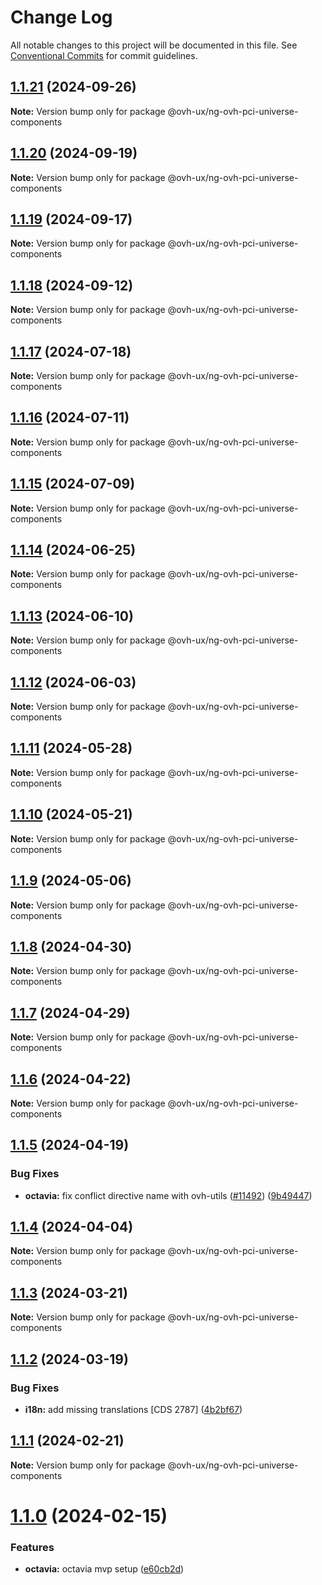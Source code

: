 # Change Log

All notable changes to this project will be documented in this file.
See [Conventional Commits](https://conventionalcommits.org) for commit guidelines.

## [1.1.21](https://github.com/ovh/manager/compare/@ovh-ux/ng-ovh-pci-universe-components@1.1.20...@ovh-ux/ng-ovh-pci-universe-components@1.1.21) (2024-09-26)

**Note:** Version bump only for package @ovh-ux/ng-ovh-pci-universe-components





## [1.1.20](https://github.com/ovh/manager/compare/@ovh-ux/ng-ovh-pci-universe-components@1.1.19...@ovh-ux/ng-ovh-pci-universe-components@1.1.20) (2024-09-19)

**Note:** Version bump only for package @ovh-ux/ng-ovh-pci-universe-components





## [1.1.19](https://github.com/ovh/manager/compare/@ovh-ux/ng-ovh-pci-universe-components@1.1.18...@ovh-ux/ng-ovh-pci-universe-components@1.1.19) (2024-09-17)

**Note:** Version bump only for package @ovh-ux/ng-ovh-pci-universe-components





## [1.1.18](https://github.com/ovh/manager/compare/@ovh-ux/ng-ovh-pci-universe-components@1.1.17...@ovh-ux/ng-ovh-pci-universe-components@1.1.18) (2024-09-12)

**Note:** Version bump only for package @ovh-ux/ng-ovh-pci-universe-components





## [1.1.17](https://github.com/ovh/manager/compare/@ovh-ux/ng-ovh-pci-universe-components@1.1.16...@ovh-ux/ng-ovh-pci-universe-components@1.1.17) (2024-07-18)

**Note:** Version bump only for package @ovh-ux/ng-ovh-pci-universe-components





## [1.1.16](https://github.com/ovh/manager/compare/@ovh-ux/ng-ovh-pci-universe-components@1.1.15...@ovh-ux/ng-ovh-pci-universe-components@1.1.16) (2024-07-11)

**Note:** Version bump only for package @ovh-ux/ng-ovh-pci-universe-components





## [1.1.15](https://github.com/ovh/manager/compare/@ovh-ux/ng-ovh-pci-universe-components@1.1.14...@ovh-ux/ng-ovh-pci-universe-components@1.1.15) (2024-07-09)

**Note:** Version bump only for package @ovh-ux/ng-ovh-pci-universe-components





## [1.1.14](https://github.com/ovh/manager/compare/@ovh-ux/ng-ovh-pci-universe-components@1.1.13...@ovh-ux/ng-ovh-pci-universe-components@1.1.14) (2024-06-25)

**Note:** Version bump only for package @ovh-ux/ng-ovh-pci-universe-components





## [1.1.13](https://github.com/ovh/manager/compare/@ovh-ux/ng-ovh-pci-universe-components@1.1.12...@ovh-ux/ng-ovh-pci-universe-components@1.1.13) (2024-06-10)

**Note:** Version bump only for package @ovh-ux/ng-ovh-pci-universe-components





## [1.1.12](https://github.com/ovh/manager/compare/@ovh-ux/ng-ovh-pci-universe-components@1.1.11...@ovh-ux/ng-ovh-pci-universe-components@1.1.12) (2024-06-03)

**Note:** Version bump only for package @ovh-ux/ng-ovh-pci-universe-components





## [1.1.11](https://github.com/ovh/manager/compare/@ovh-ux/ng-ovh-pci-universe-components@1.1.10...@ovh-ux/ng-ovh-pci-universe-components@1.1.11) (2024-05-28)

**Note:** Version bump only for package @ovh-ux/ng-ovh-pci-universe-components





## [1.1.10](https://github.com/ovh/manager/compare/@ovh-ux/ng-ovh-pci-universe-components@1.1.9...@ovh-ux/ng-ovh-pci-universe-components@1.1.10) (2024-05-21)

**Note:** Version bump only for package @ovh-ux/ng-ovh-pci-universe-components





## [1.1.9](https://github.com/ovh/manager/compare/@ovh-ux/ng-ovh-pci-universe-components@1.1.8...@ovh-ux/ng-ovh-pci-universe-components@1.1.9) (2024-05-06)

**Note:** Version bump only for package @ovh-ux/ng-ovh-pci-universe-components





## [1.1.8](https://github.com/ovh/manager/compare/@ovh-ux/ng-ovh-pci-universe-components@1.1.7...@ovh-ux/ng-ovh-pci-universe-components@1.1.8) (2024-04-30)

**Note:** Version bump only for package @ovh-ux/ng-ovh-pci-universe-components





## [1.1.7](https://github.com/ovh/manager/compare/@ovh-ux/ng-ovh-pci-universe-components@1.1.6...@ovh-ux/ng-ovh-pci-universe-components@1.1.7) (2024-04-29)

**Note:** Version bump only for package @ovh-ux/ng-ovh-pci-universe-components





## [1.1.6](https://github.com/ovh/manager/compare/@ovh-ux/ng-ovh-pci-universe-components@1.1.5...@ovh-ux/ng-ovh-pci-universe-components@1.1.6) (2024-04-22)

**Note:** Version bump only for package @ovh-ux/ng-ovh-pci-universe-components





## [1.1.5](https://github.com/ovh/manager/compare/@ovh-ux/ng-ovh-pci-universe-components@1.1.4...@ovh-ux/ng-ovh-pci-universe-components@1.1.5) (2024-04-19)


### Bug Fixes

* **octavia:** fix conflict directive name with ovh-utils ([#11492](https://github.com/ovh/manager/issues/11492)) ([9b49447](https://github.com/ovh/manager/commit/9b49447bfe60fb5db0f6b3ea6079c1c22b4a8c3c))





## [1.1.4](https://github.com/ovh/manager/compare/@ovh-ux/ng-ovh-pci-universe-components@1.1.3...@ovh-ux/ng-ovh-pci-universe-components@1.1.4) (2024-04-04)

**Note:** Version bump only for package @ovh-ux/ng-ovh-pci-universe-components





## [1.1.3](https://github.com/ovh/manager/compare/@ovh-ux/ng-ovh-pci-universe-components@1.1.2...@ovh-ux/ng-ovh-pci-universe-components@1.1.3) (2024-03-21)

**Note:** Version bump only for package @ovh-ux/ng-ovh-pci-universe-components





## [1.1.2](https://github.com/ovh/manager/compare/@ovh-ux/ng-ovh-pci-universe-components@1.1.1...@ovh-ux/ng-ovh-pci-universe-components@1.1.2) (2024-03-19)


### Bug Fixes

* **i18n:** add missing translations [CDS 2787] ([4b2bf67](https://github.com/ovh/manager/commit/4b2bf67e10db69494c9bc3406818e0f709e60473))





## [1.1.1](https://github.com/ovh/manager/compare/@ovh-ux/ng-ovh-pci-universe-components@1.1.0...@ovh-ux/ng-ovh-pci-universe-components@1.1.1) (2024-02-21)

**Note:** Version bump only for package @ovh-ux/ng-ovh-pci-universe-components





# [1.1.0](https://github.com/ovh/manager/compare/@ovh-ux/ng-ovh-pci-universe-components@1.0.0...@ovh-ux/ng-ovh-pci-universe-components@1.1.0) (2024-02-15)


### Features

* **octavia:** octavia mvp setup ([e60cb2d](https://github.com/ovh/manager/commit/e60cb2d4bff27616b5f37d64334816105a830e8f))
